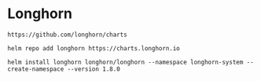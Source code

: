 # Longhorn

```
https://github.com/longhorn/charts
```

```
helm repo add longhorn https://charts.longhorn.io
```

```
helm install longhorn longhorn/longhorn --namespace longhorn-system --create-namespace --version 1.8.0
```

